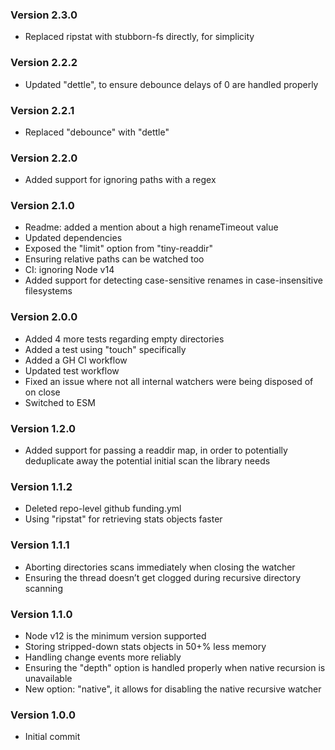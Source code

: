### Version 2.3.0
- Replaced ripstat with stubborn-fs directly, for simplicity

### Version 2.2.2
- Updated "dettle", to ensure debounce delays of 0 are handled properly

### Version 2.2.1
- Replaced "debounce" with "dettle"

### Version 2.2.0
- Added support for ignoring paths with a regex

### Version 2.1.0
- Readme: added a mention about a high renameTimeout value
- Updated dependencies
- Exposed the "limit" option from "tiny-readdir"
- Ensuring relative paths can be watched too
- CI: ignoring Node v14
- Added support for detecting case-sensitive renames in case-insensitive filesystems

### Version 2.0.0
- Added 4 more tests regarding empty directories
- Added a test using "touch" specifically
- Added a GH CI workflow
- Updated test workflow
- Fixed an issue where not all internal watchers were being disposed of on close
- Switched to ESM

### Version 1.2.0
- Added support for passing a readdir map, in order to potentially deduplicate away the potential initial scan the library needs

### Version 1.1.2
- Deleted repo-level github funding.yml
- Using "ripstat" for retrieving stats objects faster

### Version 1.1.1
- Aborting directories scans immediately when closing the watcher
- Ensuring the thread doesn’t get clogged during recursive directory scanning

### Version 1.1.0
- Node v12 is the minimum version supported
- Storing stripped-down stats objects in 50+% less memory
- Handling change events more reliably
- Ensuring the "depth" option is handled properly when native recursion is unavailable
- New option: "native", it allows for disabling the native recursive watcher

### Version 1.0.0
- Initial commit
